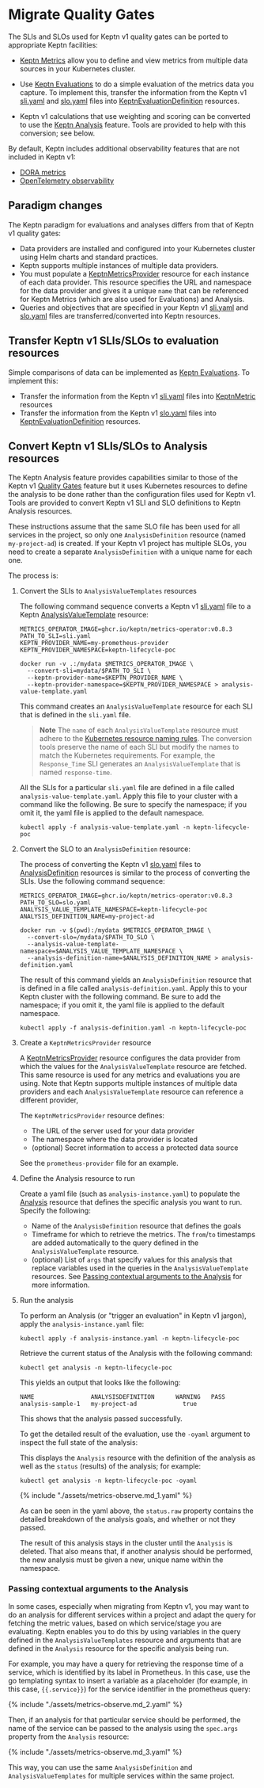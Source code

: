 # Migrate Quality Gates

The SLIs and SLOs used for Keptn v1 quality gates can be ported to
appropriate Keptn facilities:

* [Keptn Metrics](../guides/evaluatemetrics.md/)
  allow you to define and view metrics
  from multiple data sources in your Kubernetes cluster.
* Use
  [Keptn Evaluations](../guides/evaluations.md)
  to do a simple evaluation of the metrics data you capture.
  To implement this, transfer the information from the Keptn v1
  [sli.yaml](https://v1.keptn.sh/docs/1.0.x/reference/files/sli/)
  and
  [slo.yaml](https://v1.keptn.sh/docs/1.0.x/reference/files/slo/)
  files into
  [KeptnEvaluationDefinition](../reference/crd-reference/evaluationdefinition.md)
  resources.

* Keptn v1 calculations that use weighting and scoring
  can be converted to use the
  [Keptn Analysis](../guides/slo.md)
  feature.
  Tools are provided to help with this conversion;
  see below.

By default, Keptn includes additional observability features
that are not included in Keptn v1:

* [DORA metrics](../guides/dora.md)
* [OpenTelemetry observability](../guides/otel.md)

## Paradigm changes

The Keptn paradigm for evaluations and analyses
differs from that of Keptn v1 quality gates:

* Data providers are installed and configured into your Kubernetes cluster
  using Helm charts and standard practices.
* Keptn supports multiple instances of multiple data providers.
* You must populate a
  [KeptnMetricsProvider](../reference/crd-reference/metricsprovider.md) resource
  for each instance of each data provider.
  This resource specifies the URL and namespace for the data provider
  and gives it a unique `name` that can be referenced
  for Keptn Metrics (which are also used for Evaluations) and Analysis.
* Queries and objectives that are specified in your Keptn v1
  [sli.yaml](https://v1.keptn.sh/docs/1.0.x/reference/files/sli/)
  and
  [slo.yaml](https://v1.keptn.sh/docs/1.0.x/reference/files/slo/)
  files are transferred/converted into Keptn resources.

## Transfer Keptn v1 SLIs/SLOs to evaluation resources

Simple comparisons of data can be implemented as
[Keptn Evaluations](../guides/evaluations.md).
To implement this:

* Transfer the information from the Keptn v1
  [sli.yaml](https://v1.keptn.sh/docs/1.0.x/reference/files/sli/)
  files into
  [KeptnMetric](../reference/crd-reference/metric.md) resources
* Transfer the information from the Keptn v1
  [slo.yaml](https://v1.keptn.sh/docs/1.0.x/reference/files/slo/)
  files into
  [KeptnEvaluationDefinition](../reference/crd-reference/evaluationdefinition.md)
  resources.

## Convert Keptn v1 SLIs/SLOs to Analysis resources

The Keptn Analysis feature provides capabilities
similar to those of the Keptn v1
[Quality Gates](https://v1.keptn.sh/docs/1.0.x/define/quality-gates/)
feature
but it uses Kubernetes resources to define the analysis to be done
rather than the configuration files used for Keptn v1.
Tools are provided to convert Keptn v1 SLI and SLO definitions
to Keptn Analysis resources.

These instructions assume that the same SLO file
has been used for all services in the project,
so only one `AnalysisDefinition` resource
(named `my-project-ad`) is created.
If your Keptn v1 project has multiple SLOs,
you need to create a separate `AnalysisDefinition`
with a unique name for each one.

The process is:

1. Convert the SLIs to `AnalysisValueTemplates` resources

   The following command sequence converts a Keptn v1
   [sli.yaml](https://v1.keptn.sh/docs/1.0.x/reference/files/sli/)
   file to a Keptn
   [AnalysisValueTemplate](../reference/crd-reference/analysisvaluetemplate.md)
   resource:

   <!---x-release-please-start-version-->

   ```shell
   METRICS_OPERATOR_IMAGE=ghcr.io/keptn/metrics-operator:v0.8.3
   PATH_TO_SLI=sli.yaml
   KEPTN_PROVIDER_NAME=my-prometheus-provider
   KEPTN_PROVIDER_NAMESPACE=keptn-lifecycle-poc

   docker run -v .:/mydata $METRICS_OPERATOR_IMAGE \
     --convert-sli=mydata/$PATH_TO_SLI \
     --keptn-provider-name=$KEPTN_PROVIDER_NAME \
     --keptn-provider-namespace=$KEPTN_PROVIDER_NAMESPACE > analysis-value-template.yaml
   ```

   <!---x-release-please-end-->

   This command creates an `AnalysisValueTemplate` resource
   for each SLI that is defined in the `sli.yaml` file.

   > **Note**
     The `name` of each `AnalysisValueTemplate` resource
     must adhere to the
     [Kubernetes resource naming rules](https://kubernetes.io/docs/concepts/overview/working-with-objects/names/).
     The conversion tools preserve the name of each SLI
     but modify the names to match the Kubernetes requirements.
     For example, the `Response_Time` SLI
     generates an `AnalysisValueTemplate` that is named `response-time`.
   >

   All the SLIs for a particular `sli.yaml` file
   are defined in a file called `analysis-value-template.yaml`.
   Apply this file to your cluster with a command like the following.
   Be sure to specify the namespace;
   if you omit it, the yaml file is applied to the default namespace.

   ```shell
   kubectl apply -f analysis-value-template.yaml -n keptn-lifecycle-poc
   ```

1. Convert the SLO to an `AnalysisDefinition` resource:

   The process of converting the Keptn v1
   [slo.yaml](https://v1.keptn.sh/docs/1.0.x/reference/files/slo/)
   files to
   [AnalysisDefinition](../reference/crd-reference/analysisdefinition.md)
   resources is similar to the process of converting the SLIs.
   Use the following command sequence:

   <!---x-release-please-start-version-->

   ```shell
   METRICS_OPERATOR_IMAGE=ghcr.io/keptn/metrics-operator:v0.8.3
   PATH_TO_SLO=slo.yaml
   ANALYSIS_VALUE_TEMPLATE_NAMESPACE=keptn-lifecycle-poc
   ANALYSIS_DEFINITION_NAME=my-project-ad

   docker run -v $(pwd):/mydata $METRICS_OPERATOR_IMAGE \
     --convert-slo=/mydata/$PATH_TO_SLO \
     --analysis-value-template-namespace=$ANALYSIS_VALUE_TEMPLATE_NAMESPACE \
     --analysis-definition-name=$ANALYSIS_DEFINITION_NAME > analysis-definition.yaml
   ```

   <!---x-release-please-end-->

   The result of this command yields an `AnalysisDefinition` resource
   that is defined in a file called `analysis-definition.yaml`.
   Apply this to your Keptn cluster with the following command.
   Be sure to add the namespace;
   if you omit it, the yaml file is applied to the default namespace.

   ```shell
   kubectl apply -f analysis-definition.yaml -n keptn-lifecycle-poc
   ```

1. Create a `KeptnMetricsProvider` resource

   A [KeptnMetricsProvider](../reference/crd-reference/metricsprovider.md)
   resource configures the data provider from which the values
   for the `AnalysisValueTemplate` resource are fetched.
   This same resource is used for any metrics and evaluations you are using.
   Note that Keptn supports multiple instances of multiple data providers
   and each `AnalysisValueTemplate` resource
   can reference a different provider,

   The `KeptnMetricsProvider` resource defines:

   * The URL of the server used for your data provider
   * The namespace where the data provider is located
   * (optional) Secret information to access a protected data source

   See the `prometheus-provider` file for an example.

1. Define the Analysis resource to run

   Create a yaml file (such as `analysis-instance.yaml`)
   to populate the
   [Analysis](../reference/crd-reference/analysis.md)
   resource that defines the specific analysis you want to run.
   Specify the following:

   * Name of the `AnalysisDefinition` resource that defines the goals
   * Timeframe for which to retrieve the metrics.
     The `from`/`to` timestamps are added automatically
     to the query defined in the `AnalysisValueTemplate` resource.
   * (optional) List of `args` that specify values for this analysis
     that replace variables used in the queries
     in the `AnalysisValueTemplate` resources.
     See
     [Passing contextual arguments to the Analysis](#passing-contextual-arguments-to-the-analysis)
     for more information.

1. Run the analysis

   To perform an Analysis (or "trigger an evaluation" in Keptn v1 jargon),
   apply the `analysis-instance.yaml` file:

   ```shell
   kubectl apply -f analysis-instance.yaml -n keptn-lifecycle-poc
   ```

   Retrieve the current status of the Analysis with the following command:

   ```shell
   kubectl get analysis -n keptn-lifecycle-poc
   ```

   This yields an output that looks like the following:

   ```shell
   NAME                ANALYSISDEFINITION      WARNING   PASS
   analysis-sample-1   my-project-ad             true
   ```

   This shows that the analysis passed successfully.

   To get the detailed result of the evaluation,
   use the `-oyaml` argument to inspect the full state of the analysis:

   This displays the `Analysis` resource
   with the definition of the analysis
   as well as the `status` (results) of the analysis; for example:

   ```shell
   kubectl get analysis -n keptn-lifecycle-poc -oyaml
   ```

   {% include "./assets/metrics-observe.md_1.yaml" %}

   As can be seen in the yaml above,
   the `status.raw` property contains the detailed breakdown
   of the analysis goals, and whether or not they passed.

   The result of this analysis stays in the cluster
   until the `Analysis` is deleted.
   That also means that, if another analysis should be performed,
   the new analysis must be given a new, unique name within the namespace.

### Passing contextual arguments to the Analysis

In some cases, especially when migrating from Keptn v1,
you may want to do an analysis for different services within a project
and adapt the query for fetching the metric values,
based on which service/stage you are evaluating.
Keptn enables you to do this by using variables in the query defined in the
`AnalysisValueTemplates` resource
and arguments that are defined in the `Analysis` resource
for the specific analysis being run.

For example, you may have a query
for retrieving the response time of a service,
which is identified by its label in Prometheus.
In this case, use the go templating syntax
to insert a variable as a placeholder
(for example, in this case, `{{.service}}`)
for the service identifier in the prometheus query:

{% include "./assets/metrics-observe.md_2.yaml" %}

Then, if an analysis for that particular service should be performed,
the name of the service can be passed to the analysis
using the `spec.args` property from the `Analysis` resource:

{% include "./assets/metrics-observe.md_3.yaml" %}

This way, you can use the same `AnalysisDefinition`
and `AnalysisValueTemplates` for multiple services within the same project.
